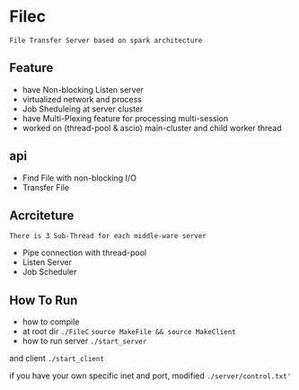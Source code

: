 # Filec
`File Transfer Server based on spark architecture`

## Feature
- have Non-blocking Listen server
- virtualized network and process
- Job Sheduleing at server cluster
- have  Multi-Plexing feature for processing multi-session
- worked on (thread-pool & ascio) main-cluster and  child worker thread


## api
- Find File with non-blocking I/O
- Transfer File
 

## Acrciteture
`There is 3 Sub-Thread for each middle-ware server`
- Pipe connection with thread-pool
- Listen Server
- Job Scheduler 

## How To Run
- how to compile
- at root dir `./FileC`
`source MakeFile && source MakeClient`
- how to run
server
`./start_server`

and client
`./start_client`

if you have your own specific inet and port,
modified `./server/control.txt'
`

